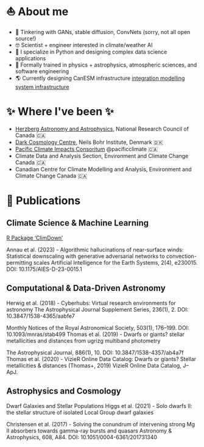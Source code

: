 # ⛵️ About me 
* 🤖 Tinkering with GANs, stable diffusion, ConvNets (sorry, not all open source!)
* 🤓 Scientist + engineer interested in climate/weather AI
* 🐍 I specialize in Python and designing complex data science applications
* 🔭 Formally trained in physics + astrophysics, atmospheric sciences, and software engineering
* 🌎 Currently designing CanESM infrastructure [integration modelling system infrastructure](https://gitlab.com/cccma/imsi)

# ✨ Where I've been ✨
* [Herzberg Astronomy and Astrophysics](https://nrc.canada.ca/en/research-development/research-collaboration/research-centres/herzberg-astronomy-astrophysics-research-centre), National Research Council of Canada 🇨🇦
* [Dark Cosmology Centre](https://cms.ku.dk/nat-sites/nbi-sites/dark/), Neils Bohr Institute, Denmark 🇩🇰
* [Pacific Climate Impacts Consoritum](https://pacificclimate.org/) @pacificclimate 🇨🇦
* Climate Data and Analysis Section, Environment and Climate Change Canada 🇨🇦
* Canadian Centre for Climate Modelling and Analysis, Environment and Climate Change Canada 🇨🇦

# 📖 Publications 

## Climate Science & Machine Learning
[R Package ‘ClimDown’](https://rdrr.io/cran/ClimDown/)

Annau et al. (2023) - Algorithmic hallucinations of near-surface winds: Statistical downscaling with generative adversarial networks to convection-permitting scales
Artificial Intelligence for the Earth Systems, 2(4), e230015.
DOI: 10.1175/AIES-D-23-0015.1

## Computational & Data-Driven Astronomy
Herwig et al. (2018) - Cyberhubs: Virtual research environments for astronomy
The Astrophysical Journal Supplement Series, 236(1), 2.
DOI: 10.3847/1538-4365/aabfe7

Monthly Notices of the Royal Astronomical Society, 503(1), 176–199.
DOI: 10.1093/mnras/stab499
Thomas et al. (2019) - Dwarfs or giants? stellar metallicities and distances from ugrizg multiband photometry

The Astrophysical Journal, 886(1), 10.
DOI: 10.3847/1538-4357/ab4a7f
Thomas et al. (2020) - VizieR Online Data Catalog: Dwarfs or giants? Stellar metallicities & distances (Thomas+, 2019)
VizieR Online Data Catalog, J–ApJ.

## Astrophysics and Cosmology
Dwarf Galaxies and Stellar Populations
Higgs et al. (2021) - Solo dwarfs II: the stellar structure of isolated Local Group dwarf galaxies

Christensen et al. (2017) - Solving the conundrum of intervening strong Mg II absorbers towards gamma-ray bursts and quasars
Astronomy & Astrophysics, 608, A84.
DOI: 10.1051/0004-6361/201731340

<!---
nannau/nannau is a ✨ special ✨ repository because its `README.md` (this file) appears on your GitHub profile.
You can click the Preview link to take a look at your changes.
--->

